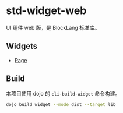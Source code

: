 # std-widget-web

UI 组件 web 版，是 BlockLang 标准库。

## Widgets

* [Page](./src/page/README.md)

## Build

本项目使用 dojo 的 `cli-build-widget` 命令构建。

```sh
dojo build widget --mode dist --target lib
```

